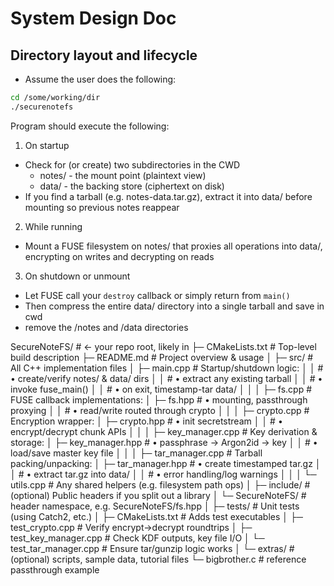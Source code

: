 # System Design Doc

## Directory layout and lifecycle

- Assume the user does the following:
~~~Bash
cd /some/working/dir
./securenotefs
~~~

Program should execute the following:

1. On startup
  - Check for (or create) two subdirectories in the CWD
    - notes/ - the mount point (plaintext view)
    - data/ - the backing store (ciphertext on disk)
  - If you find a tarball (e.g. notes-data.tar.gz), extract it into data/ before mounting so previous notes reappear
2. While running
  - Mount a FUSE filesystem on notes/ that proxies all operations into data/, encrypting on writes and decrypting on reads
3. On shutdown or unmount
  - Let FUSE call your `destroy` callback or simply return from `main()`
  - Then compress the entire data/ directory into a single tarball and save in cwd
  - remove the /notes and /data directories

SecureNoteFS/                          # ← your repo root, likely in
├─ CMakeLists.txt                     # Top-level build description
├─ README.md                          # Project overview & usage
│
├─ src/                               # All C++ implementation files
│   ├─ main.cpp                       # Startup/shutdown logic:
│   │                                 # • create/verify notes/ & data/ dirs
│   │                                 # • extract any existing tarball
│   │                                 # • invoke fuse_main()
│   │                                 # • on exit, timestamp-tar data/
│   │
│   ├─ fs.cpp                         # FUSE callback implementations:
│   ├─ fs.hpp                         # • mounting, passthrough proxying
│   │                                 # • read/write routed through crypto
│   │
│   ├─ crypto.cpp                     # Encryption wrapper:
│   ├─ crypto.hpp                     # • init secretstream
│   │                                 # • encrypt/decrypt chunk APIs
│   │
│   ├─ key_manager.cpp                # Key derivation & storage:
│   ├─ key_manager.hpp                # • passphrase → Argon2id → key
│   │                                 # • load/save master key file
│   │
│   ├─ tar_manager.cpp                # Tarball packing/unpacking:
│   ├─ tar_manager.hpp                # • create timestamped tar.gz
│   │                                 # • extract tar.gz into data/
│   │                                 # • error handling/log warnings
│   │
│   └─ utils.cpp                      # Any shared helpers (e.g. filesystem path ops)
│
├─ include/                           # (optional) Public headers if you split out a library
│   └─ SecureNoteFS/                  # header namespace, e.g. SecureNoteFS/fs.hpp
│
├─ tests/                             # Unit tests (using Catch2, etc.)
│   ├─ CMakeLists.txt                 # Adds test executables
│   ├─ test_crypto.cpp                # Verify encrypt→decrypt roundtrips
│   ├─ test_key_manager.cpp           # Check KDF outputs, key file I/O
│   └─ test_tar_manager.cpp           # Ensure tar/gunzip logic works
│
└─ extras/                            # (optional) scripts, sample data, tutorial files
    └─ bigbrother.c                   # reference passthrough example

